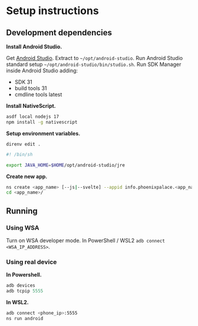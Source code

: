 # Setup instructions

## Development dependencies

**Install Android Studio.**

Get [Android Studio](https://developer.android.com/studio#downloads).
Extract to `~/opt/android-studio`.
Run Android Studio standard setup `~/opt/android-studio/bin/studio.sh`.
Run SDK Manager inside Android Studio adding:

- SDK 31
- build tools 31
- cmdline tools latest

**Install NativeScript.**

```sh
asdf local nodejs 17
npm install -g nativescript
```

**Setup environment variables.**

`direnv edit .`

```sh
#! /bin/sh

export JAVA_HOME=$HOME/opt/android-studio/jre
```

**Create new app.**

```sh
ns create <app_name> [--js|--svelte] --appid info.phoenixpalace.<app_name>
cd <app_name>/
```

## Running

### Using WSA

Turn on WSA developer mode.
In PowerShell / WSL2 `adb connect <WSA_IP_ADDRESS>`.

### Using real device

**In Powershell.**

```PowerShell
adb devices
adb tcpip 5555
```

**In WSL2.**

```sh
adb connect <phone_ip>:5555
ns run android
```
